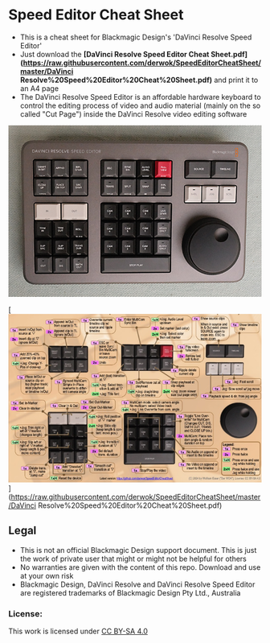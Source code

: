 # Speed Editor Cheat Sheet

- This is a cheat sheet for Blackmagic Design's 'DaVinci Resolve Speed Editor'
- Just download the **[DaVinci Resolve Speed Editor Cheat Sheet.pdf](https://raw.githubusercontent.com/derwok/SpeedEditorCheatSheet/master/DaVinci Resolve%20Speed%20Editor%20Cheat%20Sheet.pdf)** and print it to an A4 page
- The DaVinci Resolve Speed Editor is an affordable hardware keyboard to control the editing process of video and audio material (mainly on the so called "Cut Page") inside the DaVinci Resolve video editing software

![Image of Speed Editor](./AffinityDesigner/Speed_Editor_DSCF7401_800px.jpg)


[<img src="./AffinityDesigner/DaVinci_Resolve_Speed_Editor_Cheat_Sheet_thumbnail.jpg">](https://raw.githubusercontent.com/derwok/SpeedEditorCheatSheet/master/DaVinci Resolve%20Speed%20Editor%20Cheat%20Sheet.pdf)


## Legal
* This is not an official Blackmagic Design support document. This is just the work of private user that might or might not be helpful for others
* No warranties are given with the content of this repo. Download and use at your own risk
* Blackmagic Design, DaVinci Resolve and DaVinci Resolve Speed Editor are registered trademarks of Blackmagic Design Pty Ltd., Australia

### License:
This work is licensed under [CC BY-SA 4.0](https://creativecommons.org/licenses/by-sa/4.0)
